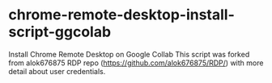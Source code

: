 # chrome-remote-desktop-install-script-ggcolab
Install Chrome Remote Desktop on Google Collab
This script was forked from alok676875 RDP repo (https://github.com/alok676875/RDP/) with more detail about user credentials.

